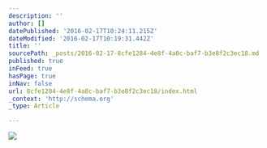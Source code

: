 ```yaml
---
description: ''
author: []
datePublished: '2016-02-17T10:24:11.215Z'
dateModified: '2016-02-17T10:19:31.442Z'
title: ''
sourcePath: _posts/2016-02-17-8cfe1284-4e8f-4a8c-baf7-b3e8f2c3ec18.md
published: true
inFeed: true
hasPage: true
inNav: false
url: 8cfe1284-4e8f-4a8c-baf7-b3e8f2c3ec18/index.html
_context: 'http://schema.org'
_type: Article

---
```

![](https://the-grid-user-content.s3-us-west-2.amazonaws.com/168964d5-754c-4cbd-9604-a1db734c0ef8.JPG)